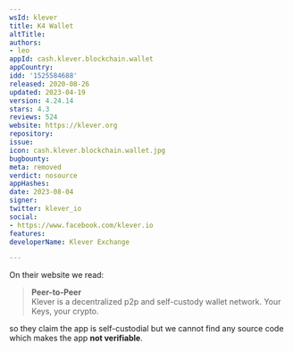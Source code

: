 ```yaml
---
wsId: klever
title: K4 Wallet
altTitle: 
authors:
- leo
appId: cash.klever.blockchain.wallet
appCountry: 
idd: '1525584688'
released: 2020-08-26
updated: 2023-04-19
version: 4.24.14
stars: 4.3
reviews: 524
website: https://klever.org
repository: 
issue: 
icon: cash.klever.blockchain.wallet.jpg
bugbounty: 
meta: removed
verdict: nosource
appHashes: 
date: 2023-08-04
signer: 
twitter: klever_io
social:
- https://www.facebook.com/klever.io
features: 
developerName: Klever Exchange

---
```


On their website we read:

> **Peer-to-Peer**<br>
  Klever is a decentralized p2p and self-custody wallet network. Your Keys, your
  crypto.

so they claim the app is self-custodial but we cannot find any source code which
makes the app **not verifiable**.
